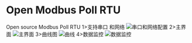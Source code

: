 # Open Modbus Poll RTU
Open source Modbus Poll RTU
1>支持串口 和网络
![串口和网络配置](https://github.com/MonetInfor/OpenMPollRTU/blob/master/screenshot/0.png)
2>主界面
![主界面](https://github.com/MonetInfor/OpenMPollRTU/blob/master/screenshot/1.png)
3>曲线图
![曲线](https://github.com/MonetInfor/OpenMPollRTU/blob/master/screenshot/2.png)
4>数据监控
![数据监控](https://github.com/MonetInfor/OpenMPollRTU/blob/master/screenshot/3.png)

